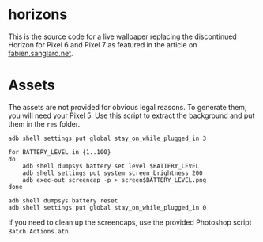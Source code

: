 # horizons

This is the source code for a live wallpaper replacing the discontinued Horizon
for Pixel 6 and Pixel 7 as featured in the article on [fabien.sanglard.net](https://fabiensanglard.net/sunset).

# Assets

The assets are not provided for obvious legal reasons. To generate them, you will need your Pixel 5. Use
this script to extract the background and put them in the `res` folder.

```
adb shell settings put global stay_on_while_plugged_in 3

for BATTERY_LEVEL in {1..100}
do
    adb shell dumpsys battery set level $BATTERY_LEVEL
    adb shell settings put system screen_brightness 200
    adb exec-out screencap -p > screen$BATTERY_LEVEL.png
done      

adb shell dumpsys battery reset   
adb shell settings put global stay_on_while_plugged_in 0
```

If you need to clean up the screencaps, use the provided Photoshop script `Batch Actions.atn`.